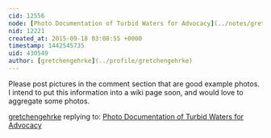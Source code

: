 ```yaml
---
cid: 12556
node: [Photo Documentation of Turbid Waters for Advocacy](../notes/gretchengehrke/09-18-2015/photo-documentation-of-turbid-waters-for-advocacy)
nid: 12221
created_at: 2015-09-18 03:08:55 +0000
timestamp: 1442545735
uid: 430549
author: [gretchengehrke](../profile/gretchengehrke)
---
```


Please post pictures in the comment section that are good example photos.  I intend to put this information into a wiki page soon, and would love to aggregate some photos.

[gretchengehrke](../profile/gretchengehrke) replying to: [Photo Documentation of Turbid Waters for Advocacy](../notes/gretchengehrke/09-18-2015/photo-documentation-of-turbid-waters-for-advocacy)

